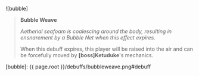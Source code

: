 ![bubble]

> **Bubble Weave**
>
> *Aetherial seafoam is coalescing around the body, resulting in ensnarement
> by a Bubble Net when this effect expires.*
>
> When this debuff expires, this player will be raised into the air and can be
> forcefully moved by **[boss]Ketuduke**'s mechanics.

[bubble]: {{ page.root }}/debuffs/bubbleweave.png#debuff
